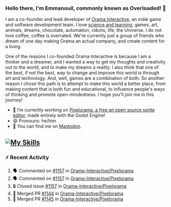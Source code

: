 ### Hello there, I'm Emmanouil, commonly known as Overloaded! 👋
I am a co-founder and lead developer of [Orama Interactive](https://www.oramainteractive.com/), an indie game and software development team. I love [science and learning](https://github.com/OverloadedOrama/KnowledgeBase), games, art, animals, dreams, chocolate, automation, robots, life, the Universe. I do not love coffee, coffee is overrated. We're currently just a group of friends who dream of one day making Orama an actual company, and create content for a living.

One of the reasons I co-founded Orama Interactive is because I am a thinker and a dreamer, and I wanted a way to get my thoughts and creativity out to the world, and to make my dreams a reality. I also think that one of the best, if not the best, way to change and improve this world is through art and technology. And, well, games are a combination of both. So another reason I chose this path is to attempt to make this world a better place, from making content that is both fun and educational, to influence people's ways of thinking and promote open-mindedness. I hope you'll join me in this journey!

- 🔭 I’m currently working on [Pixelorama, a free an open source sprite editor](https://github.com/Orama-Interactive/Pixelorama), made entirely with the Godot Engine!
- 😄 Pronouns: he/him
- 🐘 You can find me on <a rel="me" href="https://mastodon.social/@Overloaded">Mastodon</a>.

[![My Skills](https://skillicons.dev/icons?i=godot,py,cpp,cs,git,linux,html)](https://skillicons.dev)
---

### :zap: Recent Activity

<!--START_SECTION:activity-->
1. 🗣 Commented on [#1157](https://github.com/Orama-Interactive/Pixelorama/issues/1157#issuecomment-2557946776) in [Orama-Interactive/Pixelorama](https://github.com/Orama-Interactive/Pixelorama)
2. 🗣 Commented on [#1157](https://github.com/Orama-Interactive/Pixelorama/issues/1157#issuecomment-2557944662) in [Orama-Interactive/Pixelorama](https://github.com/Orama-Interactive/Pixelorama)
3. 🔒 Closed issue [#1157](https://github.com/Orama-Interactive/Pixelorama/issues/1157) in [Orama-Interactive/Pixelorama](https://github.com/Orama-Interactive/Pixelorama)
4. 🎉 Merged PR [#1144](https://github.com/Orama-Interactive/Pixelorama/pull/1144) in [Orama-Interactive/Pixelorama](https://github.com/Orama-Interactive/Pixelorama)
5. 🎉 Merged PR [#1145](https://github.com/Orama-Interactive/Pixelorama/pull/1145) in [Orama-Interactive/Pixelorama](https://github.com/Orama-Interactive/Pixelorama)
<!--END_SECTION:activity-->

<!--
**OverloadedOrama/OverloadedOrama** is a ✨ _special_ ✨ repository because its `README.md` (this file) appears on your GitHub profile.

Here are some ideas to get you started:

- 👯 I’m looking to collaborate on ...
- 🤔 I’m looking for help with ...
- 💬 Ask me about ...
- 📫 How to reach me: ...
- ⚡ Fun fact: ...
-->
